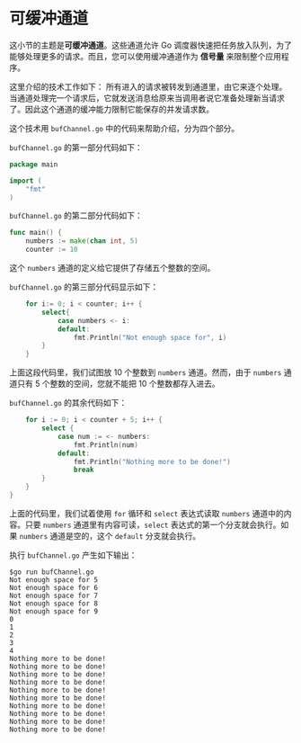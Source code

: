 # **可缓冲通道**

这小节的主题是**可缓冲通道**。这些通道允许 Go 调度器快速把任务放入队列，为了能够处理更多的请求。而且，您可以使用缓冲通道作为 **信号量** 来限制整个应用程序。

这里介绍的技术工作如下：
所有进入的请求被转发到通道里，由它来逐个处理。当通道处理完一个请求后，它就发送消息给原来当调用者说它准备处理新当请求了。因此这个通道的缓冲能力限制它能保存的并发请求数。

这个技术用 `bufChannel.go` 中的代码来帮助介绍，分为四个部分。

`bufChannel.go` 的第一部分代码如下：

```go
package main

import (
    "fmt"
)
```

`bufChannel.go` 的第二部分代码如下：

```go
func main() {
    numbers := make(chan int, 5)
    counter := 10
```

这个 `numbers` 通道的定义给它提供了存储五个整数的空间。

`bufChannel.go` 的第三部分代码显示如下：

```go
    for i:= 0; i < counter; i++ {
        select{
            case numbers <- i:
            default:
                fmt.Println("Not enough space for", i)
        }
    }
```

上面这段代码里，我们试图放 10 个整数到 `numbers` 通道。然而，由于 `numbers` 通道只有 5 个整数的空间，您就不能把 10 个整数都存入进去。

`bufChannel.go` 的其余代码如下：

```go
    for i := 0; i < counter + 5; i++ {
        select {
            case num := <- numbers:
                fmt.Println(num)
            default:
                fmt.Println("Nothing more to be done!")
                break
        }
    }
}
```

上面的代码里，我们试着使用 `for` 循环和 `select` 表达式读取 `numbers` 通道中的内容。只要 `numbers` 通道里有内容可读，`select` 表达式的第一个分支就会执行。如果 `numbers` 通道是空的，这个 `default` 分支就会执行。

执行 `bufChannel.go` 产生如下输出：

```shell
$go run bufChannel.go
Not enough space for 5
Not enough space for 6
Not enough space for 7
Not enough space for 8
Not enough space for 9
0
1
2
3
4
Nothing more to be done!
Nothing more to be done!
Nothing more to be done!
Nothing more to be done!
Nothing more to be done!
Nothing more to be done!
Nothing more to be done!
Nothing more to be done!
Nothing more to be done!
Nothing more to be done!
```